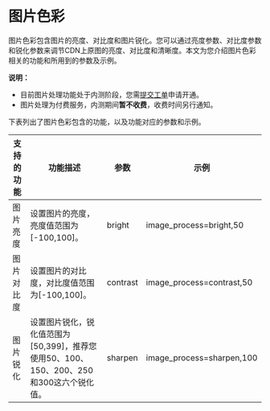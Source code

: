 # 图片色彩

图片色彩包含图片的亮度、对比度和图片锐化。您可以通过亮度参数、对比度参数和锐化参数来调节CDN上原图的亮度、对比度和清晰度。本文为您介绍图片色彩相关的功能和所用到的参数及示例。

**说明：**

-   目前图片处理功能处于内测阶段，您需[提交工单](https://workorder-intl.console.aliyun.com/?spm=5176.2020520001.aliyun_topbar.18.dbd44bd3e4f845#/ticket/createIndex)申请开通。
-   图片处理为付费服务，内测期间**暂不收费**，收费时间另行通知。

下表列出了图片色彩包含的功能，以及功能对应的参数和示例。

|支持的功能|功能描述|参数|示例|
|-----|----|--|--|
|图片亮度|设置图片的亮度，亮度值范围为\[-100,100\]。|bright|image\_process=bright,50|
|图片对比度|设置图片的对比度，对比度值范围为\[-100,100\]。|contrast|image\_process=contrast,50|
|图片锐化|设置图片锐化，锐化值范围为\[50,399\]，推荐您使用50、100、150、200、250和300这六个锐化值。|sharpen|image\_process=sharpen,100|


